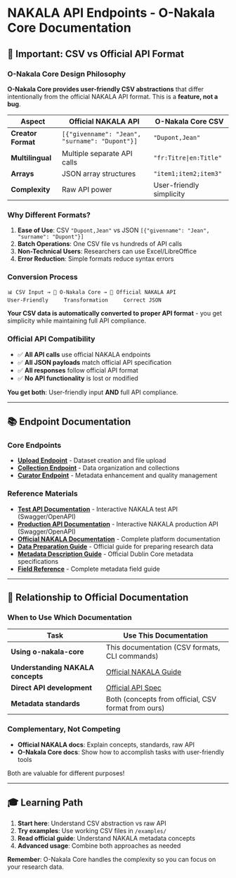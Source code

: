 # NAKALA API Endpoints - O-Nakala Core Documentation

## 🎯 Important: CSV vs Official API Format

### **O-Nakala Core Design Philosophy**

**O-Nakala Core provides user-friendly CSV abstractions** that differ intentionally from the official NAKALA API format. This is a **feature, not a bug**.

| Aspect | Official NAKALA API | O-Nakala Core CSV |
|--------|-------------------|------------------|
| **Creator Format** | `[{"givenname": "Jean", "surname": "Dupont"}]` | `"Dupont,Jean"` |
| **Multilingual** | Multiple separate API calls | `"fr:Titre\|en:Title"` |
| **Arrays** | JSON array structures | `"item1;item2;item3"` |
| **Complexity** | Raw API power | User-friendly simplicity |

### **Why Different Formats?**

1. **Ease of Use**: CSV `"Dupont,Jean"` vs JSON `[{"givenname": "Jean", "surname": "Dupont"}]`
2. **Batch Operations**: One CSV file vs hundreds of API calls
3. **Non-Technical Users**: Researchers can use Excel/LibreOffice
4. **Error Reduction**: Simple formats reduce syntax errors

### **Conversion Process**

```
📊 CSV Input → 🔄 O-Nakala Core → 📡 Official NAKALA API
User-Friendly     Transformation     Correct JSON
```

**Your CSV data is automatically converted to proper API format** - you get simplicity while maintaining full API compliance.

### **Official API Compatibility**

- ✅ **All API calls** use official NAKALA endpoints
- ✅ **All JSON payloads** match official API specification  
- ✅ **All responses** follow official API format
- ✅ **No API functionality** is lost or modified

**You get both**: User-friendly input **AND** full API compliance.

---

## 📚 Endpoint Documentation

### Core Endpoints
- **[Upload Endpoint](upload-endpoint/)** - Dataset creation and file upload
- **[Collection Endpoint](collection-endpoint/)** - Data organization and collections  
- **[Curator Endpoint](curator-endpoint/)** - Metadata enhancement and quality management

### Reference Materials
- **[Test API Documentation](https://apitest.nakala.fr/doc)** - Interactive NAKALA test API (Swagger/OpenAPI)
- **[Production API Documentation](https://api.nakala.fr/doc)** - Interactive NAKALA production API (Swagger/OpenAPI)
- **[Official NAKALA Documentation](https://documentation.huma-num.fr/nakala/)** - Complete platform documentation
- **[Data Preparation Guide](https://documentation.huma-num.fr/nakala-preparer-ses-donnees/)** - Official guide for preparing research data
- **[Metadata Description Guide](https://documentation.huma-num.fr/nakala-guide-de-description/)** - Official Dublin Core metadata specifications
- **[Field Reference](../curator-field-reference.md)** - Complete metadata field guide

---

## 🔗 Relationship to Official Documentation

### **When to Use Which Documentation**

| Task | Use This Documentation |
|------|----------------------|
| **Using o-nakala-core** | This documentation (CSV formats, CLI commands) |
| **Understanding NAKALA concepts** | [Official NAKALA Guide](../official-documentations/nakala-guide-de-description.md) |
| **Direct API development** | [Official API Spec](../official-documentations/apitest-nakala.json) |
| **Metadata standards** | Both (concepts from official, CSV format from ours) |

### **Complementary, Not Competing**

- **Official NAKALA docs**: Explain concepts, standards, raw API
- **O-Nakala Core docs**: Show how to accomplish tasks with user-friendly tools

Both are valuable for different purposes!

---

## 🎓 Learning Path

1. **Start here**: Understand CSV abstraction vs raw API
2. **Try examples**: Use working CSV files in `/examples/`
3. **Read official guide**: Understand NAKALA metadata concepts  
4. **Advanced usage**: Combine both approaches as needed

**Remember**: O-Nakala Core handles the complexity so you can focus on your research data.